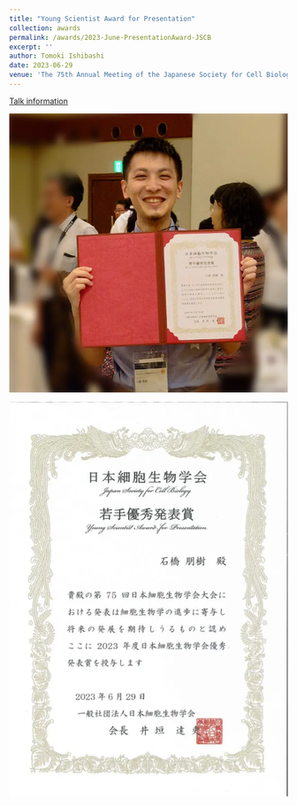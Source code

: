 ```yaml
---
title: "Young Scientist Award for Presentation"
collection: awards
permalink: /awards/2023-June-PresentationAward-JSCB
excerpt: ''
author: Tomoki Ishibashi
date: 2023-06-29
venue: 'The 75th Annual Meeting of the Japanese Society for Cell Biology'
---
```


[Talk information](/talks/2023-06-28-oral)

![](/images/20230629_JSCB-award.webp)

![](/images/20230629_award_cert.webp)
